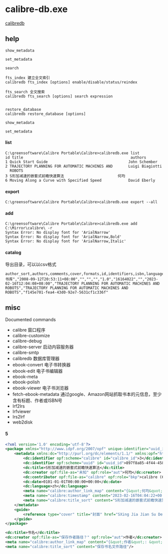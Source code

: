 # calibre-db.exe

[calibredb](https://manual.calibre-ebook.com/generated/en/calibredb.html)


## help
```
show_metadata

set_metadata

search

fts_index 建立全文索引
calibredb fts_index [options] enable/disable/status/reindex

fts_search 全文搜索
calibredb fts_search [options] search expression


restore_database
calibredb restore_database [options]

show_metadata

set_metadata

```
#### list

```
C:\greensoftware\Calibre Portable\Calibre>calibredb.exe list
id title                                                authors
1 Quick Start Guide                                    John Schember
2 TRAJECTORY PLANNING FOR AUTOMATIC MACHINES AND       Luigi Biagiotti
  ROBOTS
3 S形加减速的嵌套式前瞻快速算法                        何均
6 Moving Along a Curve with Specified Speed            David Eberly
```

#### export
```
C:\greensoftware\Calibre Portable\Calibre>calibredb.exe export --all
```
#### add
```
C:\greensoftware\Calibre Portable\Calibre>calibredb.exe add C:\Mirror\calibre\ -r
Syntax Error: No display font for 'ArialNarrow'
Syntax Error: No display font for 'ArialNarrow,Bold'
Syntax Error: No display font for 'ArialNarrow,Italic'
```

#### catalog
导出目录，可以以csv格式

``` csv
author_sort,authors,comments,cover,formats,id,identifiers,isbn,languages,library_name,pubdate,publisher,rating,series,series_index,size,tags,timestamp,title,title_sort,uuid
书库","2008-09-12T20:53:11+08:00","","","","1.0","16164022","","2023-02-16T12:04:08+08:00","TRAJECTORY PLANNING FOR AUTOMATIC MACHINES AND ROBOTS","TRAJECTORY PLANNING FOR AUTOMATIC MACHINES AND ROBOTS","f145e701-fea4-43d0-92e7-5631cf1c336f"
```

## misc

Documented commands
- calibre 窗口程序
- calibre-customize
- calibre-debug
- calibre-server 启动内容服务器
- calibre-smtp
- calibredb 数据库管理器
- ebook-convert 电子书转换器
- ebook-edit 电子书编辑器
- ebook-meta
- ebook-polish
- ebook-viewer 电子书浏览器
- fetch-ebook-metadata 通过google、Amazon网站抓取书本的元信息，至少含有标题、作者或ISBN号
- lrf2lrs
- lrfviewer
- lrs2lrf
- web2disk


#### 5

``` xml
<?xml version='1.0' encoding='utf-8'?>
<package xmlns="http://www.idpf.org/2007/opf" unique-identifier="uuid_id" version="2.0">
    <metadata xmlns:dc="http://purl.org/dc/elements/1.1/" xmlns:opf="http://www.idpf.org/2007/opf">
        <dc:identifier opf:scheme="calibre" id="calibre_id">3</dc:identifier>
        <dc:identifier opf:scheme="uuid" id="uuid_id">897f8a85-4f44-458a-b1a4-b83a243a674e</dc:identifier>
        <dc:title>S形加减速的嵌套式前瞻快速算法</dc:title>
        <dc:creator opf:file-as="未知" opf:role="aut">何均</dc:creator>
        <dc:contributor opf:file-as="calibre" opf:role="bkp">calibre (6.12.0) [https://calibre-ebook.com]</dc:contributor>
        <dc:date>0101-01-01T00:00:00+00:00</dc:date>
        <dc:language>zh</dc:language>
        <meta name="calibre:author_link_map" content="{&quot;何均&quot;: &quot;&quot;}"/>
        <meta name="calibre:timestamp" content="2023-02-16T04:04:22+00:00"/>
        <meta name="calibre:title_sort" content="S形加减速的嵌套式前瞻快速算法"/>
    </metadata>
    <guide>
        <reference type="cover" title="封面" href="SXing Jia Jian Su De Qian Tao Shi Qian Zhan Kuai Su Suan Fa  - He Jun.jpg"/>
    </guide>
</package>
```


``` xml
<dc:title>书名</dc:title>
<dc:creator opf:file-as="保存作者路径？" opf:role="aut">作者</dc:creator>
<meta name="calibre:author_link_map" content="{&quot;作者&quot;: &quot;&quot;}"/>
<meta name="calibre:title_sort" content="保存书名文件路径"/>
```
